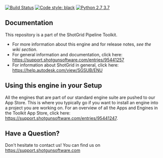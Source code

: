 [![Build Status](https://dev.azure.com/shotgun-ecosystem/Toolkit/_apis/build/status/Engines/tk-vred?branchName=master)](https://dev.azure.com/shotgun-ecosystem/Toolkit/_build/latest?definitionId=56&branchName=master)
[![Code style: black](https://img.shields.io/badge/code%20style-black-000000.svg)](https://github.com/psf/black)
[![Python 2.7 3.7](https://img.shields.io/badge/python-2.7%20%7C%203.7-blue.svg)](https://www.python.org/)

## Documentation

This repository is a part of the ShotGrid Pipeline Toolkit.

- For more information about this engine and for release notes, *see the wiki section*.
- For general information and documentation, click here: https://support.shotgunsoftware.com/entries/95441257
- For information about ShotGrid in general, click here: https://help.autodesk.com/view/SGSUB/ENU

## Using this engine in your Setup

All the engines that are part of our standard engine suite are pushed to our App Store.
This is where you typically go if you want to install an engine into a project you are
working on. For an overview of all the Apps and Engines in the Toolkit App Store,
click here: https://support.shotgunsoftware.com/entries/95441247.

## Have a Question?

Don't hesitate to contact us! You can find us on https://support.shotgunsoftware.com
